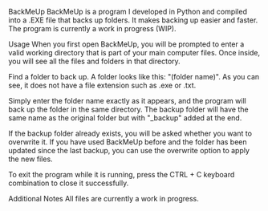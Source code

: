 BackMeUp
BackMeUp is a program I developed in Python and compiled into a .EXE file that backs up folders. It makes backing up easier and faster. The program is currently a work in progress (WIP).

Usage
When you first open BackMeUp, you will be prompted to enter a valid working directory that is part of your main computer files. Once inside, you will see all the files and folders in that directory.

Find a folder to back up. A folder looks like this: "(folder name)". As you can see, it does not have a file extension such as .exe or .txt.

Simply enter the folder name exactly as it appears, and the program will back up the folder in the same directory. The backup folder will have the same name as the original folder but with "_backup" added at the end.

If the backup folder already exists, you will be asked whether you want to overwrite it. If you have used BackMeUp before and the folder has been updated since the last backup, you can use the overwrite option to apply the new files.

To exit the program while it is running, press the CTRL + C keyboard combination to close it successfully.

Additional Notes
All files are currently a work in progress.
